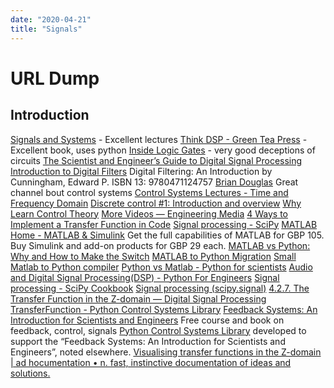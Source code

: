 ```yaml
---
date: "2020-04-21"
title: "Signals"
---
```

<!-- 2020-04-21-Signals -->

<!-- markdownlint-disable MD025 -->
# URL Dump
<!-- markdownlint-enable MD025 -->

## Introduction

<!-- markdownlint-disable MD034 -->

[Signals and Systems](https://sites.google.com/a/asu.edu/signals-and-systems/#TOC-Introduction-to-Signals-and-Systems) - Excellent lectures
[Think DSP - Green Tea Press](https://greenteapress.com/wp/think-dsp/) - Excellent book, uses python
[Inside Logic Gates](http://www.play-hookey.com/digital_electronics/) - very good deceptions of circuits
[The Scientist and Engineer’s Guide to Digital Signal Processing](http://www.dspguide.com/)
[Introduction to Digital Filters](https://www.dspguide.com/ch14.htm)
Digital Filtering: An Introduction by Cunningham, Edward P. ISBN 13: 9780471124757
[Brian Douglas](https://www.youtube.com/user/ControlLectures) Great channel bout control systems
[Control Systems Lectures - Time and Frequency Domain](https://youtu.be/noycLIZbK_k)
[Discrete control #1: Introduction and overview](https://youtu.be/14cMhrp5wlk)
[Why Learn Control Theory](https://youtu.be/oBc_BHxw78s)
[More Videos &mdash; Engineering Media](https://engineeringmedia.com/videos)
[4 Ways to Implement a Transfer Function in Code](https://youtu.be/nkq4WkX7CFU)
[Signal processing - SciPy](https://docs.scipy.org/doc/scipy-0.14.0/reference/signal.html)
[MATLAB Home - MATLAB & Simulink](https://uk.mathworks.com/products/matlab-home.html) Get the full capabilities of MATLAB for GBP 105. Buy Simulink and add-on products for GBP 29 each.
[MATLAB vs Python: Why and How to Make the Switch](https://realpython.com/matlab-vs-python/)
[MATLAB to Python Migration](https://www.enthought.com/wp-content/uploads/Enthought-MATLAB-to-Python-White-Paper.pdf)
[Small Matlab to Python compiler](https://github.com/victorlei/smop)
[Python vs Matlab - Python for scientists](https://sites.google.com/site/pythonforscientists/python-vs-matlab)
[Audio and Digital Signal Processing(DSP) - Python For Engineers](https://www.pythonforengineers.com/audio-and-digital-signal-processingdsp-in-python/)
[Signal processing - SciPy Cookbook](https://scipy-cookbook.readthedocs.io/items/idx_signal_processing.html)
[Signal processing (scipy.signal)](https://docs.scipy.org/doc/scipy/reference/signal.html)
[4.2.7. The Transfer Function in the Z-domain &mdash; Digital Signal Processing](https://staff.fnwi.uva.nl/r.vandenboomgaard/SP20162017/ComplexDomain/ZDomain/z_transfer.html)
[TransferFunction - Python Control Systems Library](https://python-control.readthedocs.io/en/0.8.3/generated/control.TransferFunction.html)
[Feedback Systems: An Introduction for Scientists and Engineers](https://www.cds.caltech.edu/~murray/amwiki/index.php?title=Second_Edition) Free course and book on feedback, control, signals
[Python Control Systems Library](https://python-control.readthedocs.io/en/0.8.3/intro.html) developed to support the “Feedback Systems: An Introduction for Scientists and Engineers”, noted elsewhere.
[Visualising transfer functions in the Z-domain | ad hocumentation • n. fast, instinctive documentation of ideas and solutions.](https://batchloaf.wordpress.com/2013/01/14/visualising-transfer-functions-in-the-z-domain/)

<!-- markdownlint-enable MD034 -->
